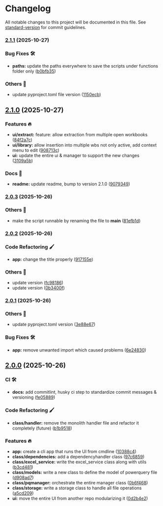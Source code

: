 # Changelog

All notable changes to this project will be documented in this file. See [standard-version](https://github.com/conventional-changelog/standard-version) for commit guidelines.

### [2.1.1](https://github.com/tks18/xl-pq-handler/compare/v2.1.0...v2.1.1) (2025-10-27)


### Bug Fixes 🛠

* **paths:** update the paths everywhere to save the scripts under functions folder only ([b0bfb35](https://github.com/tks18/xl-pq-handler/commit/b0bfb3559bda8279d801b4731598bd900a45f6a8))


### Others 🔧

* update pyproject.toml file version ([1150ecb](https://github.com/tks18/xl-pq-handler/commit/1150ecb800ceebe307a4891143709ce7a7ece3b4))

## [2.1.0](https://github.com/tks18/xl-pq-handler/compare/v2.0.3...v2.1.0) (2025-10-27)


### Features 🔥

* **ui/extract:** feature: allow extraction from multiple open workbooks ([84f2a7c](https://github.com/tks18/xl-pq-handler/commit/84f2a7c3eae8e885c9ee15ad4d80d5ba3e817cdf))
* **ui/library:** allow insertion into multiple wbs not only active, add context menu to edit ([908713c](https://github.com/tks18/xl-pq-handler/commit/908713c033b20b82edcf96cab2bf9d43df3a28a9))
* **ui:** update the entire ui & manager to support the new changes ([3109a5b](https://github.com/tks18/xl-pq-handler/commit/3109a5bd68be9fe46140601e9a0a538d69d1b90e))


### Docs 📃

* **readme:** update readme, bump to version 2.1.0 ([9079349](https://github.com/tks18/xl-pq-handler/commit/907934980db99cc6e8c6400eb639b129e7807819))

### [2.0.3](https://github.com/tks18/xl-pq-handler/compare/v2.0.2...v2.0.3) (2025-10-26)


### Others 🔧

* make the script runnable by renaming the file to __main__ ([81efb1d](https://github.com/tks18/xl-pq-handler/commit/81efb1dc2a75e2f9fef1c3ff526a7099e3ea3428))

### [2.0.2](https://github.com/tks18/xl-pq-handler/compare/v2.0.1...v2.0.2) (2025-10-26)


### Code Refactoring 🖌

* **app:** change the title properly ([917155e](https://github.com/tks18/xl-pq-handler/commit/917155edbf9c036069dd7c24b9a356a070116401))


### Others 🔧

* update version ([fc98186](https://github.com/tks18/xl-pq-handler/commit/fc981863e62e568e267ff0c5c1be2f2e44c04d6d))
* update version ([0b3400f](https://github.com/tks18/xl-pq-handler/commit/0b3400fa8d59974b9033ad19cc6ffb19a6fbbc1c))

### [2.0.1](https://github.com/tks18/xl-pq-handler/compare/v2.0.0...v2.0.1) (2025-10-26)


### Others 🔧

* update pyproject.toml version ([3e88e67](https://github.com/tks18/xl-pq-handler/commit/3e88e670b695ee48194b273f2cd7b46534fe665f))


### Bug Fixes 🛠

* **app:** remove unwanted import which caused problems ([6e24830](https://github.com/tks18/xl-pq-handler/commit/6e24830f9aea851aa383dcbc6c588c4053eee1d5))

## [2.0.0](https://github.com/tks18/xl-pq-handler/compare/v1.1.1...v2.0.0) (2025-10-26)


### CI 🛠

* **docs:** add commitlint, husky ci step to standardize commit messages & versioning ([fe05889](https://github.com/tks18/xl-pq-handler/commit/fe058891fd41a5a95579752f6b1cf77446a7ad96))


### Code Refactoring 🖌

* **class/handler:** remove the monolith handler file and refactor it completely (future) ([b1b9518](https://github.com/tks18/xl-pq-handler/commit/b1b951800fdff806fb13b4d792c0a1277daf0414))


### Features 🔥

* **app:** create a cli app that runs the UI from cmdline ([10388c4](https://github.com/tks18/xl-pq-handler/commit/10388c493fd3dccb601e73ab0b4f740d548af73a))
* **class/dependencies:** add a dependencyhandler class ([97c6859](https://github.com/tks18/xl-pq-handler/commit/97c685963e2f99c291f2e49056d4ada4e6a815c3))
* **class/excel_service:** write the excel_service class along with utils ([b3cd481](https://github.com/tks18/xl-pq-handler/commit/b3cd48198bf5725d301d4bd2555147971fe36502))
* **class/models:** write a new class to define the model of powerquery file ([d908ad7](https://github.com/tks18/xl-pq-handler/commit/d908ad760982bdb38b78d9c29787bf714c2d00c7))
* **class/pqmanager:** orchestrate the entire manager class ([0b6f468](https://github.com/tks18/xl-pq-handler/commit/0b6f468e816a04e936e4ee6002c99629009f5d03))
* **class/storage:** write a storage class to handle all file operations ([a5cd209](https://github.com/tks18/xl-pq-handler/commit/a5cd2090dc80ec5dbe938a7744fd43b96c4e9a75))
* **ui:** move the entire UI from another repo modularizing it ([0d2b4e2](https://github.com/tks18/xl-pq-handler/commit/0d2b4e23c1b213774839cf562194fdccf83faa27))
